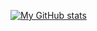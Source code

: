 [![My GitHub stats](https://github-readme-stats.vercel.app/api?username=Yuu412)](https://github.com/Yuu412/github-readme-stats)
